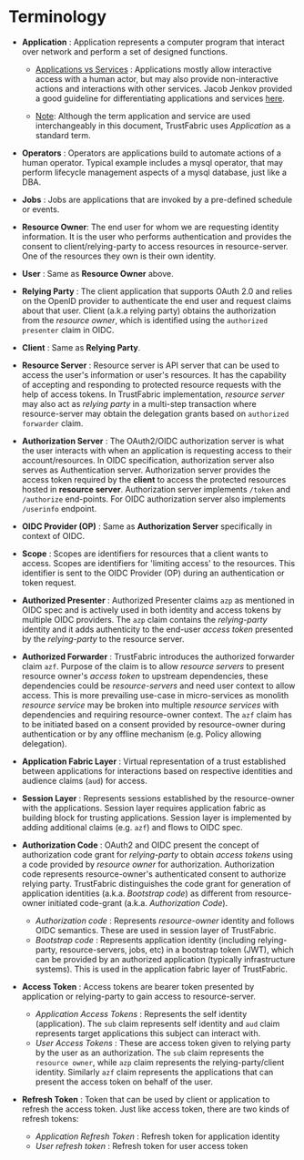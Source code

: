 # Terminology

* **Application** : Application represents a computer program that interact over network and perform a set of designed functions.

    * <u>Applications vs Services</u> : Applications mostly allow interactive access with a human actor, but may also provide non-interactive actions and interactions with other services.  Jacob Jenkov provided a good guideline for differentiating applications and services [here](http://tutorials.jenkov.com/soa/services-applications.html).

    * <u>Note</u>: Although the term application and service are used interchangeably in this document, TrustFabric uses *Application* as a standard term.  

* **Operators** : Operators are applications build to automate actions of a human operator. Typical example includes a mysql operator, that may perform lifecycle management aspects of a mysql database, just like a DBA.


* **Jobs** : Jobs are applications that are invoked by a pre-defined schedule or events.

* **Resource Owner**: The end user for whom we are requesting identity information. It is the user who performs authentication and provides the consent to client/relying-party to access resources in resource-server. One of the resources they own is their own identity.

* **User** : Same as **Resource Owner** above.

* **Relying Party** :  The client application that supports OAuth 2.0 and relies on the OpenID provider to authenticate the end user and request claims about that user. Client (a.k.a relying party) obtains the authorization from the *resource owner*, which is identified using the `authorized presenter` claim in OIDC.

* **Client** : Same as **Relying Party**.

* **Resource Server** : Resource server is API server that can be used to access the user's information or user's resources. It has the capability of accepting and responding to protected resource requests with the help of access tokens. In TrustFabric implementation, *resource server* may also act as *relying party* in a multi-step transaction where resource-server may obtain the delegation grants based on `authorized forwarder` claim.

* **Authorization Server** : The OAuth2/OIDC authorization server is what the user interacts with when an application is requesting access to their account/resources. In OIDC specification, authorization server also serves as Authentication server. Authorization server provides the access token required by the **client** to access the protected resources hosted in **resource server**. Authorization server implements `/token` and `/authorize` end-points. For OIDC authorization server also implements `/userinfo` endpoint.

* **OIDC Provider (OP)** : Same as **Authorization Server** specifically in context of OIDC.

* **Scope** : Scopes are identifiers for resources that a client wants to access. Scopes are identifiers for 'limiting access' to the resources. This identifier is sent to the OIDC Provider (OP) during an authentication or token request.

* **Authorized Presenter** : Authorized Presenter claims `azp` as mentioned in OIDC spec and is actively used in both identity and access tokens by multiple OIDC providers. The `azp` claim contains the *relying-party* identity and it adds authenticity to the end-user *access token* presented by the *relying-party* to the resource server.


* **Authorized Forwarder** : TrustFabric introduces the authorized forwarder claim `azf`. Purpose of the claim is to allow *resource servers* to present resource owner's *access token* to upstream dependencies, these dependencies could be *resource-servers* and need user context to allow access. This is more prevailing use-case in micro-services as monolith *resource service* may be broken into multiple *resource services* with dependencies and requiring resource-owner context. The `azf` claim has to be initiated based on a consent provided by resource-owner during authentication or by any offline mechanism (e.g. Policy allowing delegation).



* **Application Fabric Layer** : Virtual representation of a trust established between applications for interactions based on respective identities and audience claims (`aud`) for access.

* **Session Layer** : Represents sessions established by the resource-owner with the applications. Session layer requires application fabric as building block for trusting applications. Session layer is implemented by adding additional claims (e.g. `azf`) and flows to OIDC spec.

* **Authorization Code** : OAuth2 and OIDC present the concept of authorization code grant for *relying-party* to obtain *access tokens* using a code provided by *resource owner* for authorization. Authorization code represents resource-owner's authenticated consent to authorize relying party. TrustFabric distinguishes the code grant for generation of application identities (a.k.a. *Bootstrap code*) as different from resource-owner initiated code-grant (a.k.a. *Authorization Code*). 
    *   *Authorization code* : Represents *resource-owner* identity and follows OIDC semantics. These are used in session layer of TrustFabric.
    *   *Bootstrap code* : Represents application identity (including relying-party, resource-servers, jobs, etc) in a bootstrap token (JWT), which can be provided by an authorized application (typically infrastructure systems). This is used in the application fabric layer of TrustFabric.

* **Access Token** : Access tokens are bearer token presented by application or relying-party to gain access to resource-server.
    *   *Application Access Tokens* : Represents the self identity (application). The `sub` claim represents self identity and `aud` claim represents target applications this subject can interact with.
    *   *User Access Tokens* : These are access token given to relying party by the user as an authorization. The `sub` claim represents the `resource owner`, while `azp` claim represents the relying-party/client identity. Similarly `azf` claim represents the applications that can present the access token on behalf of the user.

* **Refresh Token** : Token that can be used by client or application to refresh the access token. Just like access token, there are two kinds of refresh tokens:
    *   *Application Refresh Token* : Refresh token for application identity
    *   *User refresh token* : Refresh token for user access token
